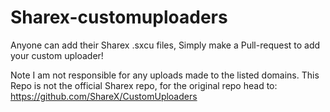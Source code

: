 # Sharex-customuploaders

Anyone can add their Sharex .sxcu files, Simply make a Pull-request to add your custom uploader!


Note I am not responsible for any uploads made to the listed domains.
This Repo is not the official Sharex repo, for the original repo head to: https://github.com/ShareX/CustomUploaders
